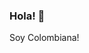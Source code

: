 ### Hola! 👋

<!--
**chaconnb/chaconnb** is a ✨ _special_ ✨ repository because its `README.md` (this file) appears on your GitHub profile.

Here are some ideas to get you started:

- 🔭 I’m currently a Ph.D. student @ UT Austin!
- 🤔 My research predominantly revolves around the mitigation of uncertainty in the contexts of exploration and development scenarios, encompassing a wide spectrum of applications within the domains of oil, gas, mining, and carbon capture, utilization, and storage (CCUS).
- 🌱 I’m currently learning about geostatistics, deep learning, and optimization in order to find ways to improve how to characterize the sub-surface. 
- ⚡ Fun fact: I love nature and hikes!
--> Soy Colombiana!
